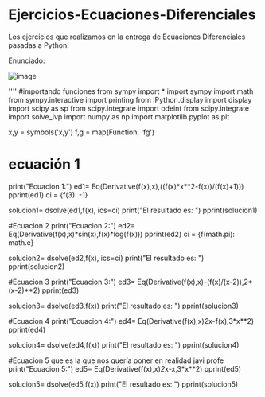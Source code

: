 # Ejercicios-Ecuaciones-Diferenciales

Los ejercicios que realizamos en la entrega de Ecuaciones Diferenciales pasadas a Python:

Enunciado:


![image](https://user-images.githubusercontent.com/91721860/195081633-d00769cc-7ba3-44d2-b82d-08e2b6140f54.png)

''''
#importando funciones 
from sympy import *
import sympy
import math
from sympy.interactive import printing
from IPython.display import display
import scipy as sp
from scipy.integrate import odeint
from scipy.integrate import solve_ivp
import numpy as np
import matplotlib.pyplot as plt

x,y = symbols('x,y')
f,g = map(Function, 'fg')

# ecuación 1
print("Ecuacion 1:")
ed1= Eq(Derivative(f(x),x),((f(x)*x**2-f(x))/(f(x)+1)))
pprint(ed1)
ci = {f(3): -1}

solucion1= dsolve(ed1,f(x), ics=ci)
print("El resultado es: ")
pprint(solucion1)

#Ecuacion 2
print("Ecuacion 2:")
ed2= Eq(Derivative(f(x),x)*sin(x),f(x)*log(f(x)))
pprint(ed2)
ci = {f(math.pi): math.e}

solucion2= dsolve(ed2,f(x), ics=ci)
print("El resultado es: ")
pprint(solucion2)

#Ecuacion 3
print("Ecuacion 3:")
ed3= Eq(Derivative(f(x),x)-(f(x)/(x-2)),2*(x-2)**2)
pprint(ed3)

solucion3= dsolve(ed3,f(x))
print("El resultado es: ")
pprint(solucion3)

#Ecuacion 4
print("Ecuacion 4:")
ed4= Eq(Derivative(f(x),x)*2*x-f(x),3*x**2)
pprint(ed4)

solucion4= dsolve(ed4,f(x))
print("El resultado es: ")
pprint(solucion4)

#Ecuacion 5 que es la que nos quería poner en realidad javi profe
print("Ecuacion 5:")
ed5= Eq(Derivative(f(x),x)*2*x-x,3*x**2)
pprint(ed5)

solucion5= dsolve(ed5,f(x))
print("El resultado es: ")
pprint(solucion5)

